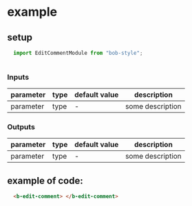 # example

## setup

```javascript
  import EditCommentModule from "bob-style";
  
```

### Inputs

|     parameter     |     type       |   default value   |   description              |
|-------------------|----------------|-------------------|----------------------------|
|     parameter     |     type       |   -               |   some description         |

### Outputs

|     parameter     |     type       |   default value   |   description              |
|-------------------|----------------|-------------------|----------------------------|
|     parameter     |     type       |   -               |   some description         |


## example of code:

```html
  <b-edit-comment> </b-edit-comment>
```

